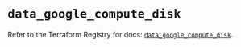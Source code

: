 # `data_google_compute_disk`

Refer to the Terraform Registry for docs: [`data_google_compute_disk`](https://registry.terraform.io/providers/hashicorp/google/6.33.0/docs/data-sources/compute_disk).

